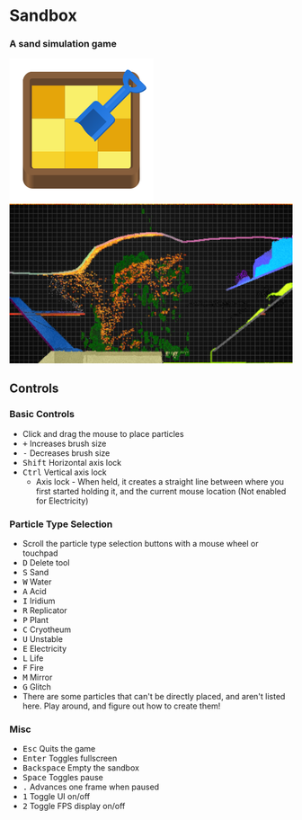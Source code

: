 # Sandbox
### A sand simulation game
![Project icon](flatpak/com.mechanikadesign.Sandbox.svg)
![Game screenshot](flatpak/screenshot.png)

## Controls
### Basic Controls
* Click and drag the mouse to place particles
* <kbd>+</kbd> Increases brush size
* <kbd>-</kbd> Decreases brush size
* <kbd>Shift</kbd> Horizontal axis lock
* <kbd>Ctrl</kbd> Vertical axis lock
    * Axis lock - When held, it creates a straight line between where you first started holding it, and the current mouse location (Not enabled for Electricity)
### Particle Type Selection
* Scroll the particle type selection buttons with a mouse wheel or touchpad
* <kbd>D</kbd> Delete tool
* <kbd>S</kbd> Sand
* <kbd>W</kbd> Water
* <kbd>A</kbd> Acid
* <kbd>I</kbd> Iridium
* <kbd>R</kbd> Replicator
* <kbd>P</kbd> Plant
* <kbd>C</kbd> Cryotheum
* <kbd>U</kbd> Unstable
* <kbd>E</kbd> Electricity
* <kbd>L</kbd> Life
* <kbd>F</kbd> Fire
* <kbd>M</kbd> Mirror
* <kbd>G</kbd> Glitch
* There are some particles that can't be directly placed, and aren't listed here. Play around, and figure out how to create them!
### Misc
* <kbd>Esc</kbd> Quits the game
* <kbd>Enter</kbd> Toggles fullscreen
* <kbd>Backspace</kbd> Empty the sandbox
* <kbd>Space</kbd> Toggles pause
* <kbd>.</kbd> Advances one frame when paused
* <kbd>1</kbd> Toggle UI on/off
* <kbd>2</kbd> Toggle FPS display on/off